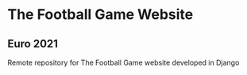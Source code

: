 # The Football Game Website
## Euro 2021

Remote repository for The Football Game website developed in Django
